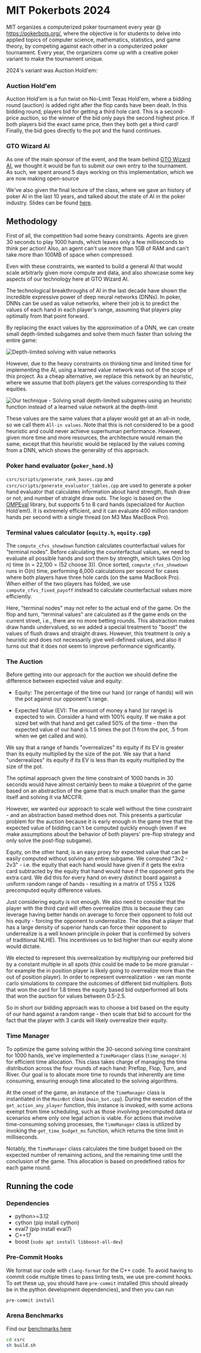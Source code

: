 # MIT Pokerbots 2024
MIT organizes a computerized poker tournament every year @ https://pokerbots.org/, where the objective is for students to delve into applied topics of computer science, mathematics, statistics, and game theory, by competing against each other in a computerized poker tournament. Every year, the organizers come up with a creative poker variant to make the tournament unique.

2024's variant was Auction Hold'em:

### Auction Hold'em

Auction Hold'em is a fun twist on No-Limit Texas Hold'em, where a bidding round (auction) is added right after the flop cards have been dealt. In this bidding round, players bid for getting a third hole card. This is a second-price auction, so the winner of the bid only pays the second highest price. If both players bid the exact same price, then they both get a third card! Finally, the bid goes directly to the pot and the hand continues.


### GTO Wizard AI

As one of the main sponsor of the event, and the team behind [GTO Wizard AI](https://blog.gtowizard.com/introducing-gto-wizard-ai/), we thought it would be fun to submit our own entry to the tournament. As such, we spent around 5 days working on this implementation, which we are now making open-source

We've also given the final lecture of the class, where we gave an history of poker AI in the last 10 years, and talked about the state of AI in the poker industry. Slides can be found [here](assets/Lecture%207%20Slides.pdf).


## Methodology

First of all, the competition had some heavy constraints. Agents are given 30 seconds to play 1000 hands, which leaves only a few milliseconds to think per action! Also, an agent can't use more than 1GB of RAM and can't take more than 100MB of space when compressed.

Even with these constraints, we wanted to build a general AI that would scale arbitrarly given more compute and data, and also showcase some key aspects of our technology here at GTO Wizard AI.

The technological breakthroughs of AI in the last decade have shown the incredible expressive power of deep neural networks (DNNs). In poker, DNNs can be used as value networks, where their job is to predict the values of each hand in each player's range, assuming that players play optimally from that point forward. 

By replacing the exact values by the approximation of a DNN, we can create small depth-limited subgames and solve them much faster than solving the entire game:

![Depth-limited solving with value networks](assets/depth-limited-solving-nn.png)

However, due to the heavy constraints on thinking time and limited time for implementing the AI, using a learned value network was out of the scope of this project. As a cheap alternative, we replace this network by an heuristic, where we assume that both players get the values corresponding to their equities.

![Our technique - Solving small depth-limited subgames using an heuristic function instead of a learned value network at the depth-limit](assets/depth-limited-solving-no-nn.png)

These values are the same values that a player would get at an all-in node, so we call them `All-in values`. Note that this is not considered to be a good heuristic and could never achieve superhuman performance. However, given more time and more resources, the architecture would remain the same, except that this heuristic would be replaced by the values coming from a DNN, which shows the generality of this approach.


### Poker hand evaluator (`poker_hand.h`)

`csrc/scripts/generate_rank_bases.cpp` and `csrc/scripts/generate_evaluator_tables.cpp` are used to generate a poker hand evaluator that calculates information about hand strength, flush draw or not, and number of straight draw outs.
The logic is based on the [OMPEval] library, but supports 5 to 8 card hands (specialized for Auction Hold'em!).
It is extremely efficient, and it can evaluate 400 million random hands per second with a single thread (on M3 Max MacBook Pro).

[OMPEval]: https://github.com/zekyll/OMPEval

### Terminal values calculator (`equity.h`, `equity.cpp`)

The `compute_cfvs_showdown` function calculates counterfactual values for "terminal nodes".
Before calculating the counterfactual values, we need to evaluate all possible hands and sort them by strength, which takes O(n log n) time (n = 22,100 = (52 choose 3)).
Once sorted, `compute_cfvs_showdown` runs in O(n) time, performing 6,000 calculations per second for cases where both players have three hole cards (on the same MacBook Pro).
When either of the two players has folded, we use `compute_cfvs_fixed_payoff` instead to calculate counterfactual values more efficiently.

Here, "terminal nodes" may not refer to the actual end of the game.
On the flop and turn, "terminal values" are calculated as if the game ends on the current street, i.e., there are no more betting rounds.
This abstraction makes draw hands undervalued, so we added a special treatment to "boost" the values of flush draws and straight draws.
However, this treatment is only a heuristic and does not necessarily give well-defined values, and also it turns out that it does not seem to improve performance significantly.

### The Auction

Before getting into our approach for the auction we should define the difference between expected value and equity:

- Equity: The percentage of the time our hand (or range of hands) will win the pot against our opponent's range. 

- Expected Value (EV): The amount of money a hand (or range) is expected to win. Consider a hand with 100% equity. If we make a pot sized bet with that hand and get called 50% of the time - then the expected value of our hand is 1.5 times the pot (1 from the pot, .5 from when we get called and win). 

We say that a range of hands "overrealizes" its equity if its EV is greater than its equity multiplied by the size of the pot. We say that a hand "underrealizes" its equity if its EV is less than its equity multiplied by the size of the pot.

The optimal approach given the time constraint of 1000 hands in 30 seconds would have almost certainly been to make a blueprint of the game based on an abstraction of the game that is much smaller than the game itself and solving it via MCCFR. 

However, we wanted our approach to scale well without the time constraint - and an abstraction based method does not. This presents a particular problem for the auction because it is early enough in the game tree that the expected value of bidding can't be computed quickly enough (even if we make assumptions about the behavior of both players' pre-flop strategy and only solve the post-flop subgame).

Equity, on the other hand, is an easy proxy for expected value that can be easily computed without solving an entire subgame. We computed "3v2 - 2v3" - i.e. the equity that each hand would have given if it gets the extra card subtracted by the equity that hand would have if the opponent gets the extra card. We did this for every hand on every distinct board against a uniform random range of hands - resulting in a matrix of 1755 x 1326 precomputed equity difference values. 

Just considering equity is not enough. We also need to consider that the player with the third card will often overrealize (this is because they can leverage having better hands on average to force their opponent to fold out his equity - forcing the opponent to underrealize. The idea that a player that has a large density of superior hands can force their opponent to underrealize is a well known principle in poker that is confirmed by solvers of traditional NLHE). This incentivises us to bid higher than our equity alone would dictate.

We elected to represent this overrealization by multiplying our preferred bid by a constant multiple in all spots (this could be made to be more granular - for example the in position player is likely going to overrealize more than the out of position player). In order to represent overrealization - we ran monte carlo simulations to compare the outcomes of different bid multipliers. Bots that won the card for 1.8 times the equity based bid outperformed all bots that won the auction for values between 0.5-2.5. 

So in short our bidding approach was to choose a bid based on the equity of our hand against a random range - then scale that bid to account for the fact that the player with 3 cards will likely overrealize their equity. 


### Time Manager

To optimize the game solving within the 30-second solving time constraint for 1000 hands, we've implemented a `TimeManager` class (`time_manager.h`) for efficient time allocation. This class takes charge of managing the time distribution across the four rounds of each hand: Preflop, Flop, Turn, and River. Our goal is to allocate more time to rounds that inherently are time consuming, ensuring enough time allocated to the solving algorithms.

At the onset of the game, an instance of the `TimeManager` class is instantiated in the `MainBot` class (`main_bot.cpp`). During the execution of the `get_action_any_player` function, this instance is invoked, with some actions exempt from time scheduling, such as those involving precomputed data or scenarios where only one legal action is viable. For actions that involve time-consuming solving processes, the `TimeManager` class is utilized by invoking the `get_time_budget_ms` function, which returns the time limit in milliseconds.

Notably, the `TimeManager` class calculates the time budget based on the expected number of remaining actions, and the remaining time until the conclusion of the game. This allocation is based on predefined ratios for each game round.


## Running the code

### Dependencies
 - python>=3.12
 - cython (pip install cython)
 - eval7 (pip install eval7)
 - C++17 
 - boost (`sudo apt install libboost-all-dev`)

### Pre-Commit Hooks

We format our code with `clang-format` for the C++ code. To avoid having to commit code multiple times
to pass linting tests, we use pre-commit hooks. To set these up, you should have `pre-commit` installed (this should already be in the python development dependencies), and then you can run

```bash
pre-commit install
```

### Arena Benchmarks

Find our [benchmarks here](https://github.com/ruse-ai/mitpokerbots-2024/tree/gh-pages)

```bash
cd csrc
sh build.sh 
```